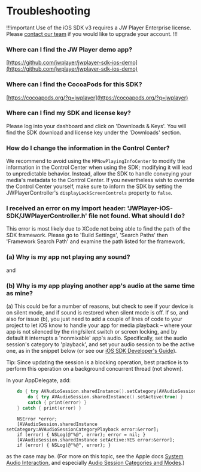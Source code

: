 # Troubleshooting


!!!important
Use of the iOS SDK v3 requires a JW Player Enterprise license. Please [contact our team](https://www.jwplayer.com/contact-us/?utm_source=developer&amp;utm_medium=CTA&amp;utm_campaign=player-docs) if you would like to upgrade your account.
!!!

### Where can I find the JW Player demo app?

[https://github.com/jwplayer/jwplayer-sdk-ios-demo](https://github.com/jwplayer/jwplayer-sdk-ios-demo)


### Where can I find the CocoaPods for this SDK?

[https://cocoapods.org/?q=jwplayer](https://cocoapods.org/?q=jwplayer)


### Where can I find my SDK and license key?

Please log into your dashboard and click on 'Downloads & Keys'. You will find the SDK download and license
key under the 'Downloads' section.

### How do I change the information in the Control Center?

We recommend to avoid using the `MPNowPlayingInfoCenter` to modify the information in the Control Center when using the SDK; modifying it will lead to unpredictable behavior. Instead, allow the SDK to handle conveying your media's metadata to the Control Center.
If you nevertheless wish to override the Control Center yourself, make sure to inform the SDK by setting the JWPlayerController's `displayLockScreenControls` property to `false`.

### I received an error on my import header: 'JWPlayer-iOS-SDK/JWPlayerController.h' file not found. What should I do?

This error is most likely due to XCode not being able to find the path of the SDK framework. Please go to 'Build Settings', 'Search Paths' then 'Framework Search Path' and examine the path listed for the framework. 

### (a) Why is my app not playing any sound?
and
### (b) Why is my app playing another app's audio at the same time as mine? 

(a) This could be for a number of reasons, but check to see if your device is on silent mode, and if sound is restored when silent mode is off. If so, and also for issue (b), you just need to add a couple of lines of code to your project to let iOS know to handle your app for media playback – where your app is not silenced by the ring/silent switch or screen locking, and by default it interrupts a 'nonmixable' app's audio. Specifically, set the audio session's category to 'playback', and set your audio session to be the active one, as in the snippet below (or see our [iOS SDK Developer's Guide](https://developer.jwplayer.com/sdk/ios/docs/developer-guide/embedding/features/#background-audio)).

Tip: Since updating the session is a blocking operation, best practice is to perform this operation on a background concurrent thread (not shown).

In your AppDelegate, add:

```swift
    do { try AVAudioSession.sharedInstance().setCategory(AVAudioSessionCategoryPlayback)
        do { try AVAudioSession.sharedInstance().setActive(true) }
        catch { print(error) }
    } catch { print(error) }
```

```objcx
    NSError *error;
    [AVAudioSession.sharedInstance setCategory:AVAudioSessionCategoryPlayback error:&error];
    if (error) { NSLog(@"%@", error); error = nil; }
    [AVAudioSession.sharedInstance setActive:YES error:&error];
    if (error) { NSLog(@"%@", error); }
```

as the case may be. (For more on this topic, see the Apple docs [System Audio Interaction](https://developer.apple.com/documentation/avfoundation/system_audio_interaction), and especially
[Audio Session Categories and Modes](https://developer.apple.com/library/archive/documentation/Audio/Conceptual/AudioSessionProgrammingGuide/AudioSessionCategoriesandModes/AudioSessionCategoriesandModes.html#//apple_ref/doc/uid/TP40007875-CH10).)